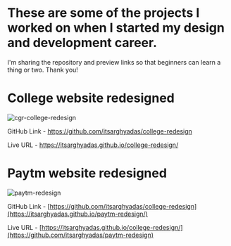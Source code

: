 # These are some of the projects I worked on when I started my design and development career. 

I'm sharing the repository and preview links so that beginners can learn a thing or two. Thank you!

#  College website redesigned

![cgr-college-redesign](https://github.com/user-attachments/assets/598676bf-221c-4b28-bea3-c215c2f24b58)

GitHub Link - https://github.com/itsarghyadas/college-redesign

Live URL - https://itsarghyadas.github.io/college-redesign/

#  Paytm website redesigned

![paytm-redesign](https://github.com/user-attachments/assets/0e5e5396-d9d5-431e-9267-911de012595f)

GitHub Link - [https://github.com/itsarghyadas/college-redesign](https://itsarghyadas.github.io/paytm-redesign/)

Live URL - [https://itsarghyadas.github.io/college-redesign/](https://github.com/itsarghyadas/paytm-redesign)
